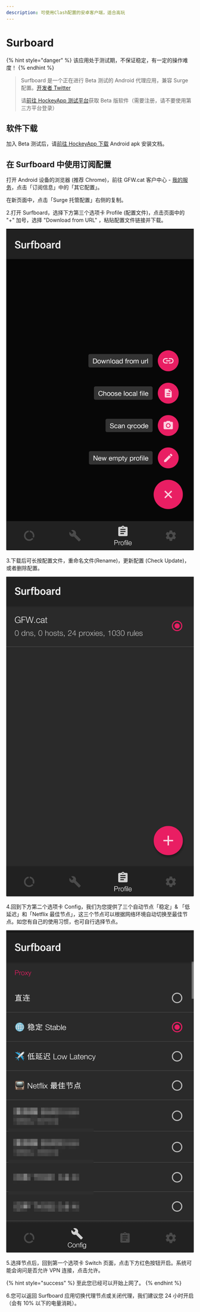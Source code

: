 ```yaml
---
description: 可使用Clash配置的安卓客户端，适合高玩
---
```


# Surboard

{% hint style="danger" %}
该应用处于测试期，不保证稳定，有一定的操作难度！
{% endhint %}

> Surfboard 是一个正在进行 Beta 测试的 Android 代理应用，兼容 Surge 配置。[开发者 Twitter](https://twitter.com/getsurfboard)
>
> 请[前往 HockeyApp 测试平台](https://rink.hockeyapp.net/recruit/2113783c503645abb0a5ec6317e1a169)获取 Beta 版软件（需要注册，请不要使用第三方平台登录）

## 软件下载

 加入 Beta 测试后，请[前往 HockeyApp 下载](https://rink.hockeyapp.net/apps/37108b2364df445b8461466a0cd734a9) Android apk 安装文档。

## 在 Surfboard 中使用订阅配置

 打开 Android 设备的浏览器 \(推荐 Chrome\)，前往 GFW.cat 客户中心 - [我的服务](https://my.gfw.cat/clientarea.php?action=productdetails)，点击「订阅信息」中的「其它配置」。

在新页面中，点击「Surge 托管配置」右侧的复制。

2.打开 Surfboard，选择下方第三个选项卡 Profile \(配置文件\)，点击页面中的 "+" 加号，选择 "Download from URL" ，粘贴配置文件链接并下载。

![](../../.gitbook/assets/5c7e81d64ab1a.png)

3.下载后可长按配置文件，重命名文件\(Rename\)，更新配置 \(Check Update\)，或者删除配置。

![](../../.gitbook/assets/5c7e81d5b8458.png)

4.回到下方第二个选项卡 Config，我们为您提供了三个自动节点「稳定」& 「低延迟」和「Netflix 最佳节点」，这三个节点可以根据网络环境自动切换至最佳节点。如您有自己的使用习惯，也可自行选择节点。

![](../../.gitbook/assets/5c7e81d64e125.png)

5.选择节点后，回到第一个选项卡 Switch 页面，点击下方红色按钮开启。系统可能会询问是否允许 VPN 连接，点击允许。

{% hint style="success" %}
至此您已经可以开始上网了。
{% endhint %}

6.您可以返回 Surfboard 应用切换代理节点或关闭代理，我们建议您 24 小时开启（会有 10% 以下的电量消耗）。

